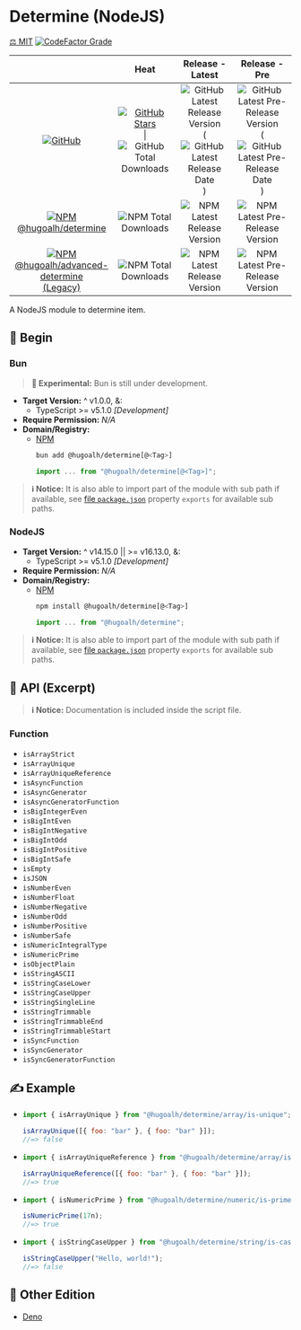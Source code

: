 # Determine (NodeJS)

[⚖️ MIT](./LICENSE.md)
[![CodeFactor Grade](https://img.shields.io/codefactor/grade/github/hugoalh-studio/determine-nodejs?label=Grade&logo=codefactor&logoColor=ffffff&style=flat-square "CodeFactor Grade")](https://www.codefactor.io/repository/github/hugoalh-studio/determine-nodejs)

|  | **Heat** | **Release - Latest** | **Release - Pre** |
|:-:|:-:|:-:|:-:|
| [![GitHub](https://img.shields.io/badge/GitHub-181717?logo=github&logoColor=ffffff&style=flat-square "GitHub")](https://github.com/hugoalh-studio/determine-nodejs) | [![GitHub Stars](https://img.shields.io/github/stars/hugoalh-studio/determine-nodejs?label=&logoColor=ffffff&style=flat-square "GitHub Stars")](https://github.com/hugoalh-studio/determine-nodejs/stargazers) \| ![GitHub Total Downloads](https://img.shields.io/github/downloads/hugoalh-studio/determine-nodejs/total?label=&style=flat-square "GitHub Total Downloads") | ![GitHub Latest Release Version](https://img.shields.io/github/release/hugoalh-studio/determine-nodejs?sort=semver&label=&style=flat-square "GitHub Latest Release Version") (![GitHub Latest Release Date](https://img.shields.io/github/release-date/hugoalh-studio/determine-nodejs?label=&style=flat-square "GitHub Latest Release Date")) | ![GitHub Latest Pre-Release Version](https://img.shields.io/github/release/hugoalh-studio/determine-nodejs?include_prereleases&sort=semver&label=&style=flat-square "GitHub Latest Pre-Release Version") (![GitHub Latest Pre-Release Date](https://img.shields.io/github/release-date-pre/hugoalh-studio/determine-nodejs?label=&style=flat-square "GitHub Latest Pre-Release Date")) |
| [![NPM](https://img.shields.io/badge/NPM-CB3837?logo=npm&logoColor=ffffff&style=flat-square "NPM") <br />@hugoalh/determine](https://www.npmjs.com/package/@hugoalh/determine) | ![NPM Total Downloads](https://img.shields.io/npm/dt/@hugoalh/determine?label=&style=flat-square "NPM Total Downloads") | ![NPM Latest Release Version](https://img.shields.io/npm/v/@hugoalh/determine/latest?label=&style=flat-square "NPM Latest Release Version") | ![NPM Latest Pre-Release Version](https://img.shields.io/npm/v/@hugoalh/determine/pre?label=&style=flat-square "NPM Latest Pre-Release Version") |
| [![NPM](https://img.shields.io/badge/NPM-CB3837?logo=npm&logoColor=ffffff&style=flat-square "NPM") <br />@hugoalh/advanced-determine <br />(Legacy)](https://www.npmjs.com/package/@hugoalh/advanced-determine) | ![NPM Total Downloads](https://img.shields.io/npm/dt/@hugoalh/advanced-determine?label=&style=flat-square "NPM Total Downloads") | ![NPM Latest Release Version](https://img.shields.io/npm/v/@hugoalh/advanced-determine/latest?label=&style=flat-square "NPM Latest Release Version") | ![NPM Latest Pre-Release Version](https://img.shields.io/npm/v/@hugoalh/advanced-determine/pre?label=&style=flat-square "NPM Latest Pre-Release Version") |

A NodeJS module to determine item.

## 🔰 Begin

### Bun

> **🧪 Experimental:** Bun is still under development.

- **Target Version:** ^ v1.0.0, &:
  - TypeScript >= v5.1.0 *\[Development\]*
- **Require Permission:** *N/A*
- **Domain/Registry:**
  - [NPM](https://www.npmjs.com/package/@hugoalh/determine)
    ```sh
    bun add @hugoalh/determine[@<Tag>]
    ```
    ```js
    import ... from "@hugoalh/determine[@<Tag>]";
    ```

> **ℹ️ Notice:** It is also able to import part of the module with sub path if available, see [file `package.json`](./package.json) property `exports` for available sub paths.

### NodeJS

- **Target Version:** ^ v14.15.0 \|\| >= v16.13.0, &:
  - TypeScript >= v5.1.0 *\[Development\]*
- **Require Permission:** *N/A*
- **Domain/Registry:**
  - [NPM](https://www.npmjs.com/package/@hugoalh/determine)
    ```sh
    npm install @hugoalh/determine[@<Tag>]
    ```
    ```js
    import ... from "@hugoalh/determine";
    ```

> **ℹ️ Notice:** It is also able to import part of the module with sub path if available, see [file `package.json`](./package.json) property `exports` for available sub paths.

## 🧩 API (Excerpt)

> **ℹ️ Notice:** Documentation is included inside the script file.

### Function

- `isArrayStrict`
- `isArrayUnique`
- `isArrayUniqueReference`
- `isAsyncFunction`
- `isAsyncGenerator`
- `isAsyncGeneratorFunction`
- `isBigIntegerEven`
- `isBigIntEven`
- `isBigIntNegative`
- `isBigIntOdd`
- `isBigIntPositive`
- `isBigIntSafe`
- `isEmpty`
- `isJSON`
- `isNumberEven`
- `isNumberFloat`
- `isNumberNegative`
- `isNumberOdd`
- `isNumberPositive`
- `isNumberSafe`
- `isNumericIntegralType`
- `isNumericPrime`
- `isObjectPlain`
- `isStringASCII`
- `isStringCaseLower`
- `isStringCaseUpper`
- `isStringSingleLine`
- `isStringTrimmable`
- `isStringTrimmableEnd`
- `isStringTrimmableStart`
- `isSyncFunction`
- `isSyncGenerator`
- `isSyncGeneratorFunction`

## ✍️ Example

- ```js
  import { isArrayUnique } from "@hugoalh/determine/array/is-unique";

  isArrayUnique([{ foo: "bar" }, { foo: "bar" }]);
  //=> false
  ```
- ```js
  import { isArrayUniqueReference } from "@hugoalh/determine/array/is-unique-reference";

  isArrayUniqueReference([{ foo: "bar" }, { foo: "bar" }]);
  //=> true
  ```
- ```js
  import { isNumericPrime } from "@hugoalh/determine/numeric/is-prime";

  isNumericPrime(17n);
  //=> true
  ```
- ```js
  import { isStringCaseUpper } from "@hugoalh/determine/string/is-case-upper";

  isStringCaseUpper("Hello, world!");
  //=> false
  ```

## 🔗 Other Edition

- [Deno](https://github.com/hugoalh-studio/determine-deno)
